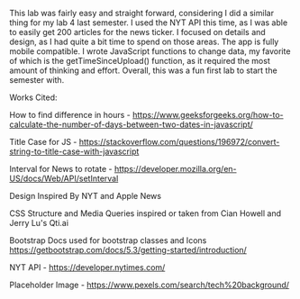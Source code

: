 
This lab was fairly easy and straight forward, considering I did a similar thing for my lab 4 last semester. I used the NYT API this time, as I was able to easily get 200 articles for the news ticker. I focused on details and design, as I had quite a bit time to spend on those areas. The app is fully mobile compatible. I wrote JavaScript functions to change data, my favorite of which is the getTimeSinceUpload() function, as it required the most amount of thinking and effort. Overall, this was a fun first lab to start the semester with. 


Works Cited:

How to find difference in hours - https://www.geeksforgeeks.org/how-to-calculate-the-number-of-days-between-two-dates-in-javascript/

Title Case for JS - https://stackoverflow.com/questions/196972/convert-string-to-title-case-with-javascript

Interval for News to rotate - https://developer.mozilla.org/en-US/docs/Web/API/setInterval

Design Inspired By NYT and Apple News

CSS Structure and Media Queries inspired or taken from Cian Howell and Jerry Lu's Qti.ai

Bootstrap Docs used for bootstrap classes and Icons https://getbootstrap.com/docs/5.3/getting-started/introduction/

NYT API - https://developer.nytimes.com/

Placeholder Image - https://www.pexels.com/search/tech%20background/